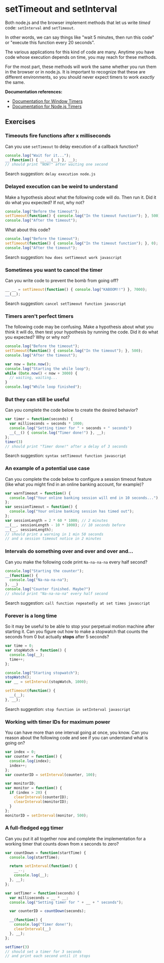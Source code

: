 # setTimeout and setInterval

Both node.js and the browser implement methods that let us write _timed_ code:
`setInterval` and `setTimeout`.

In other words, we can say things like "wait 5 minutes, then run this code" or
"execute this function every 20 seconds".

The various applications for this kind of code are many. Anytime you have code
whose execution depends on time, you may reach for these methods.

For the most part, these methods will work the same whether you run them in the
browser or in node.js. It is important to recognize that these are different
environments, so you should never expect timers to work _exactly_ the same.

**Documentation references:**

- [Documentation for Window Timers](https://developer.mozilla.org/en-US/docs/Web/API/WindowTimers)
- [Documentation for Node.js Timers](http://nodejs.org/docs/v0.6.1/api/timers.html)

## Exercises

### Timeouts fire functions after x milliseconds

Can you use `setTimeout` to delay execution of a callback function?

```javascript
console.log("Wait for it...");
__(function() { __.__(__) }, __);
// should print "NOW!" after waiting one second
```

Search suggestion: `delay execution node.js`

### Delayed execution can be weird to understand

Make a hypothesis about what the following code will do. Then run it. Did it do
what you expected? If not, why not?

```javascript
console.log("Before the timeout");
setTimeout(function() { console.log("In the timeout function"); }, 500);
console.log("After the timeout");
```

What about this code?

```javascript
console.log("Before the timeout");
setTimeout(function() { console.log("In the timeout function"); }, 0);
console.log("After the timeout");
```

Search suggestion: `how does setTimeout work javascript`

### Sometimes you want to cancel the timer

Can you write code to prevent the bomb from going off?

```javascript
__ __ = setTimeout(function() { console.log("KABOOM!!") }, 7000);
__(__);
```

Search suggestion: `cancel setTimeout function javascript`

### Timers aren't perfect timers

The following code may be confusing. Make a hypothesis about what you think it
will do, then test your hypothesis by running the code. Did it do what you
expected? Why or why not?

```javascript
console.log("Before the timeout");
setTimeout(function() { console.log("In the timeout"); }, 500);
console.log("After the timeout");

var now = Date.now();
console.log("Starting the while loop");
while (Date.now() < now + 3000) {
  // waiting, waiting...
}
console.log("While loop finished");
```

### But they can still be useful

Can you complete the code below to create the desired behavior?

```javascript
var timer = function(seconds) {
  var milliseconds = seconds * 1000;
  console.log("Setting timer for " + seconds + " seconds")
  __(__() { console.log("Timer done!") }, __);
};
timer(3)
// should print "Timer done!" after a delay of 3 seconds
```

Search suggestion: `syntax setTimeout function javascript`

### An example of a potential use case

Can you complete the code below to configure a session timeout feature (like
what you might find in an online banking account, for example)?

```javascript
var warnTimeout = function() {
  console.log("Your online banking session will end in 10 seconds...");
};
var sessionTimeout = function() {
  console.log("Your online banking session has timed out");
};
var sessionLength = 2 * 60 * 1000; // 2 minutes
__(__, sessionLength - 10 * 1000); // 10 seconds before
__(__, sessionLength);
// should print a warning in 1 min 50 seconds
// and a session timeout notice in 2 minutes
```

### Intervals do something over and over and over and...

Can you make the following code print `Na-na-na-na` every half second?

```javascript
console.log("Starting the counter");
__(function() {
  console.log("Na-na-na-na");
}, __)
console.log("Counter finished. Maybe?")
// should print "Na-na-na-na" every half second
```

Search suggestion: `call function repeatedly at set times javascript`

### Forever is a long time

So it may be useful to be able to stop your perpetual motion machine after
starting it. Can you figure out how to make a stopwatch that counts the seconds
from 0 but actually **stops** after 5 seconds?

```javascript
var time = 0;
var stopWatch = function() {
  console.log(__);
  time++;
};

console.log("Starting stopwatch");
stopWatch();
var __ = setInterval(stopWatch, 1000);

setTimeout(function() {
  __(__);
}, __);
```

Search suggestion: `stop function in setInterval javascript`

### Working with timer IDs for maximum power

You can have more than one interval going at once, you know. Can you reason
about the following code and see if you can understand what is going on?

```javascript
var index = 0;
var counter = function() {
  console.log(index);
  index++;
};
var counterID = setInterval(counter, 100);

var monitorID;
var monitor = function() {
  if (index > 20) {
    clearInterval(counterID);
    clearInterval(monitorID);
  }
};
monitorID = setInterval(monitor, 500);
```

### A full-fledged egg timer

Can you put it all together now and complete the implementation for a working
timer that counts down from x seconds to zero?

```javascript
var countDown = function(startTime) {
  console.log(startTime);

  return setInterval(function() {
    __--;
    console.log(__);
  }, __);
};

var setTimer = function(seconds) {
  var milliseconds = __ * __;
  console.log("Setting timer for " + __ + " seconds");

  var counterID = countDown(seconds);

  __(function() {
    console.log("Timer done!");
    clearInterval(__)
  }, __);
};

setTimer(3)
// should set a timer for 3 seconds
// and print each second until it stops
```
